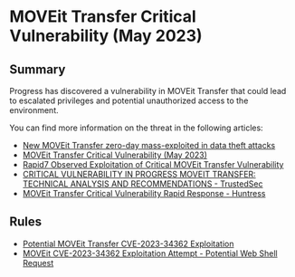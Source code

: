 # MOVEit Transfer Critical Vulnerability (May 2023)

## Summary

Progress has discovered a vulnerability in MOVEit Transfer that could lead to escalated privileges and potential unauthorized access to the environment.

You can find more information on the threat in the following articles:

- [New MOVEit Transfer zero-day mass-exploited in data theft attacks](https://www.bleepingcomputer.com/news/security/new-moveit-transfer-zero-day-mass-exploited-in-data-theft-attacks/)
- [MOVEit Transfer Critical Vulnerability (May 2023)](https://community.progress.com/s/article/MOVEit-Transfer-Critical-Vulnerability-31May2023)
- [Rapid7 Observed Exploitation of Critical MOVEit Transfer Vulnerability](https://www.rapid7.com/blog/post/2023/06/01/rapid7-observed-exploitation-of-critical-moveit-transfer-vulnerability/)
- [CRITICAL VULNERABILITY IN PROGRESS MOVEIT TRANSFER: TECHNICAL ANALYSIS AND RECOMMENDATIONS - TrustedSec](https://www.trustedsec.com/blog/critical-vulnerability-in-progress-moveit-transfer-technical-analysis-and-recommendations/)
- [MOVEit Transfer Critical Vulnerability Rapid Response - Huntress](https://www.huntress.com/blog/moveit-transfer-critical-vulnerability-rapid-response)

## Rules

- [Potential MOVEit Transfer CVE-2023-34362 Exploitation](./file_event_win_exploit_cve_2023_34362_moveit_transfer.yml)
- [MOVEit CVE-2023-34362 Exploitation Attempt - Potential Web Shell Request](web_cve_2023_34362_known_payload_request.yml.yml)
